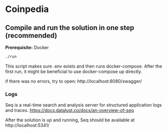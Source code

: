# Coinpedia

## Compile and run the solution in one step (recommended)
**Prerequisite:** Docker
```bash
./run
```
This script makes sure .env exists and then runs docker-compose.
After the first run, it might be beneficial to use docker-compose up directly.

if there was no errors, try to open:
http://localhost:8080/swagger/


### Logs
Seq is a real-time search and analysis server for structured application logs and traces.
https://docs.datalust.co/docs/an-overview-of-seq

After the solution is up and running, Seq should be available at http://localhost:5341/